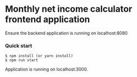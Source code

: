 # Monthly net income calculator frontend application

Ensure the backend application is running on localhost:8080


### Quick start

```
$ npm install (or yarn install)
$ npm run start
```

Application is running on localhost:3000.

